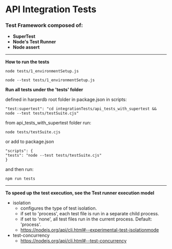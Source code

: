 # API Integration Tests
### Test Framework composed of: 
* **SuperTest**
* **Node's Test Runner**
* **Node assert**

***

**How to run the tests**

```
node tests/1_environmentSetup.js
```
```
node --test tests/1_environmentSetup.js
```

**Run all tests under the 'tests' folder**

defined in harperdb root folder in package.json in scripts:
```
"test:supertest": "cd integrationTests/api_tests_with_supertest && node --test tests/testSuite.cjs"
```
from api_tests_with_supertest folder run:
```
node tests/testSuite.cjs
```
or add to package.json
```
"scripts": {
"tests": "node --test tests/testSuite.cjs"
}
```
and then run:
```
npm run tests
```

***

**To speed up the test execution, see the Test runner execution model** 
* isolation
  * configures the type of test isolation. 
  * if set to 'process', each test file is run in a separate child process. 
  * if set to 'none', all test files run in the current process. Default: 'process'.
  * https://nodejs.org/api/cli.html#--experimental-test-isolationmode
* test-concurrency
  * https://nodejs.org/api/cli.html#--test-concurrency
